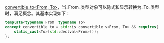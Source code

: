 [convertible_to<From, To>]()，当_From_类型对象可以隐式和显示转换为_To_类型时，满足概念。其基本实现如下：

```cpp
template<typename From, typename To>
concept convertible_to = std::is_convertible_v<From, To> && requires{
    static_cast<To>(std::declval<From>());
};
```

